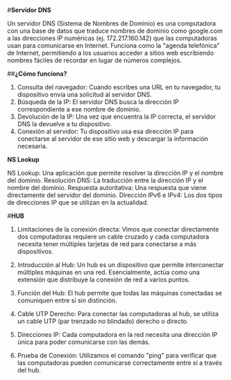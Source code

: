 #**Servidor DNS**

Un servidor DNS (Sistema de Nombres de Dominio) es una computadora con una base de datos que traduce nombres de dominio como google.com a las direcciones IP numéricas (ej. 172.217.160.142) que las computadoras usan para comunicarse en Internet. Funciona como la "agenda telefónica" de Internet, permitiendo a los usuarios acceder a sitios web escribiendo nombres fáciles de recordar en lugar de números complejos. 

##**¿Cómo funciona?** 

1. Consulta del navegador:
Cuando escribes una URL en tu navegador, tu dispositivo envía una solicitud al servidor DNS.
2. Búsqueda de la IP:
El servidor DNS busca la dirección IP correspondiente a ese nombre de dominio.
3. Devolución de la IP:
Una vez que encuentra la IP correcta, el servidor DNS la devuelve a tu dispositivo.
4. Conexión al servidor:
Tu dispositivo usa esa dirección IP para conectarse al servidor de ese sitio web y descargar la información necesaria.

**NS Lookup**

NS Lookup: Una aplicación que permite resolver la dirección IP y el nombre del dominio.
Resolución DNS: La traducción entre la dirección IP y el nombre del dominio.
Respuesta autoritativa: Una respuesta que viene directamente del servidor del dominio.
Dirección IPv6 e IPv4: Los dos tipos de direcciones IP que se utilizan en la actualidad.

#**HUB**

1. Limitaciones de la conexión directa: Vimos que conectar directamente dos computadoras requiere un cable cruzado y cada computadora necesita tener múltiples tarjetas de red para conectarse a más dispositivos.

2. Introducción al Hub: Un hub es un dispositivo que permite interconectar múltiples máquinas en una red. Esencialmente, actúa como una extensión que distribuye la conexión de red a varios puntos.

3. Función del Hub: El hub permite que todas las máquinas conectadas se comuniquen entre sí sin distinción.

4. Cable UTP Derecho: Para conectar las computadoras al hub, se utiliza un cable UTP (par trenzado no blindado) derecho o directo.

5. Direcciones IP: Cada computadora en la red necesita una dirección IP única para poder comunicarse con las demás.

6. Prueba de Conexión: Utilizamos el comando "ping" para verificar que las computadoras pueden comunicarse correctamente entre sí a través del hub.

